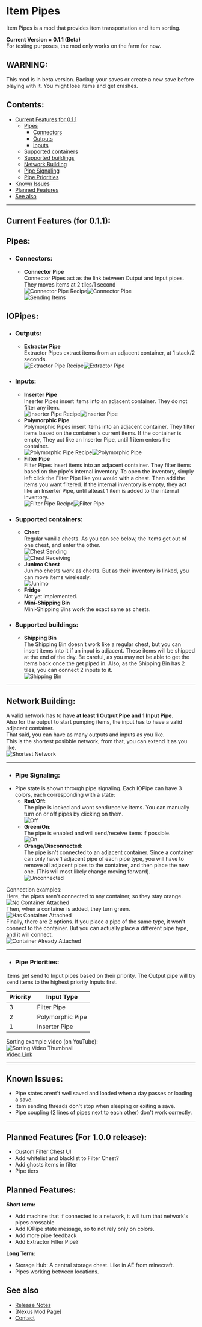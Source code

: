 # Item Pipes
Item Pipes is a mod that provides item transportation and item sorting.

**Current Version = 0.1.1 (Beta)**  
For testing purposes, the mod only works on the farm for now. 

## WARNING:
This mod is in beta version. Backup your saves or create a new save before playing with it. You might lose items and get crashes.

## Contents:
- [Current Features for 0.1.1](#current-features-for-011)
	- [Pipes](#pipes)
		- [Connectors](#connectors)
		- [Outputs](#outputs)
		- [Inputs](#inputs)
	-  [Supported containers](#supported-containers)
	-  [Supported buildings](#supported-buildings)
	-  [Network Building](#network-building)
	-  [Pipe Signaling](#pipe-signaling)
	-  [Pipe Priorities](#pipe-priorities)
-  [Known Issues](#known-issues)
-  [Planned Features](#planned-features)
-  [See also](#see-also)

---

## Current Features (for 0.1.1):

## Pipes:
- ### Connectors:
	- **Connector Pipe**  
Connector Pipes act as the link between Output and Input pipes.  
They moves items at 2 tiles/1 second  
![Connector Pipe Recipe](img/recipes/ConnectorPipeRecipe.PNG)![Connector Pipe](img/ConnectorPipe.png)  
![Sending Items](gifs/ItemSendingGif.gif) 

## IOPipes:
- ### Outputs:
	- **Extractor Pipe**  
Extractor Pipes extract items from an adjacent container, at 1 stack/2 seconds.  
![Extractor Pipe Recipe](img/recipes/ExtractorPipeRecipe.PNG)![Extractor Pipe](img/ExtractorPipe.png)   
- ### Inputs:
	- **Inserter Pipe**  
Inserter Pipes insert items into an adjacent container. They do not filter any item.  
![Inserter Pipe Recipe](img/recipes/InserterPipeRecipe.PNG)![Inserter Pipe](img/InserterPipe.png)  
	- **Polymorphic Pipe**  
Polymorphic Pipes insert items into an adjacent container. They filter items based on the container's current items. If the container is empty, They act like an Inserter Pipe, until 1 item enters the container.  
![Polymorphic Pipe Recipe](img/recipes/PolymorphicPipeRecipe.PNG)![Polymorphic Pipe](img/PolymorphicPipe.png)  
	- **Filter Pipe**  
Filter Pipes insert items into an adjacent container. They filter items based on the pipe's internal inventory. To open the inventory, simply left click the Filter Pipe like you would with a chest. Then add the items you want filtered. If the internal inventory is empty, they act like an Inserter Pipe, until alteast 1 item is added to the internal inventory.  
![Filter Pipe Recipe](img/recipes/FilterPipeRecipe.PNG)![Filter Pipe](img/FilterPipe.png)  

- ### Supported containers:  
	- **Chest**  
Regular vanilla chests. As you can see below, the items get out of one chest, and enter the other.  
![Chest Sending](gifs/ChestSendingGif.gif)  
![Chest Receiving](gifs/ChestReceivingGif.gif)  
	- **Junimo Chest**  
Junimo chests work as chests. But as their inventory is linked, you can move items wirelessly.  
![Junimo](gifs/JunimoGif.gif)  
	- **Fridge**  
	Not yet implemented.  
	- **Mini-Shipping Bin**  
Mini-Shipping Bins work the exact same as chests.  

- ### Supported buildings:
	- **Shipping Bin**  
The Shipping Bin doesn't work like a regular chest, but you can insert items into it if an input is adjacent. These items will be shipped at the end of the day. 
Be careful, as you may not be able to get the items back once the get piped in.  Also, as the Shipping Bin has 2 tiles, you can connect 2 inputs to it.  
![Shipping Bin](gifs/ShippingBinGif.gif)  

---

## Network Building:
A valid network has to have **at least 1 Output Pipe and 1 Input Pipe**.  
Also for the output to start pumping items, the input has to have a valid adjacent container.  
That said, you can have as many outputs and inputs as you like.  
This is the shortest posibble network, from that, you can extend it as you like.  
![Shortest Network](img/ShortestNetwork.PNG)  

---

- ### Pipe Signaling: 
- Pipe state is shown through pipe signaling. Each IOPipe can have 3 colors, each corresponding with a state:
	- **Red/Off**:  
	The pipe is locked and wont send/receive items. You can manually turn on or off pipes by clicking on them.  
	![Off](img/AllOff.PNG) 
	- **Green/On**:  
	The pipe is enabled and will send/receive items if possible.  
	![On](img/AllOn.PNG)
	- **Orange/Disconnected**:  
	The pipe isn't connected to an adjacent container. Since a container can only have 1 adjacent pipe of each pipe type, you will have to remove all adjacent pipes to the container, and then place the new one. (This will most likely change moving forward).  
	![Unconnected](img/AllUnconnected.PNG)  

Connection examples:  
Here, the pipes aren't connected to any container, so they stay orange.  
![No Container Attached](img/NoContainer.PNG)  
Then, when a container is added, they turn green.  
![Has Container Attached](img/HaveContainer.PNG)  
Finally, there are 2 options. If you place a pipe of the same type, it won't connect to the container. But you can actually place a different pipe type, and it will connect.  
![Container Already Attached](img/IOAlreadyAttached.PNG)  


---

- ### Pipe Priorities:
Items get send to Input pipes based on their priority. The Output pipe will try send items to the highest priority Inputs first.

| Priority  | Input Type |
| ------------- | ------------- |
| 3  | Filter Pipe  |
| 2  | Polymorphic Pipe  |
| 1  | Inserter Pipe  |

Sorting example video (on YouTube):  
![Sorting Video Thumbnail](img/SortingVidThumbnail.PNG)  
[Video Link](https://www.youtube.com/watch?v=fsE97re6drE&ab_channel=sergiomadd)  

---

## Known Issues:
- Pipe states arent't well saved and loaded when a day passes or loading a save.
- Item sending threads don't stop when sleeping or exiting a save.
- Pipe coupling (2 lines of pipes next to each other) don't work correctly.

---

## Planned Features (For 1.0.0 release):
- Custom Filter Chest UI
- Add whitelist and blacklist to Filter Chest?
- Add ghosts items in filter
- Pipe tiers

## Planned Features:
**Short term:**
- Add machine that if connected to a network, it will turn that network's pipes crossable
- Add IOPipe state message, so to not rely only on colors.
- Add more pipe feedback
- Add Extractor Filter Pipe?

**Long Term:**
- Storage Hub: A central storage chest. Like in AE from minecraft.
- Pipes working between locations.

## See also
- [Release Notes](https://github.com/sergiomadd/StardewValleyMods/edit/main/ItemPipes/docs/release-notes.md)
- [Nexus Mod Page]
- [Contact](https://twitter.com/sergio_madd)
